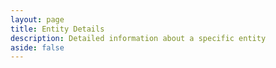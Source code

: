 ```yaml
---
layout: page
title: Entity Details
description: Detailed information about a specific entity
aside: false
---
```


<script setup>
import { useData } from 'vitepress'
const { page } = useData()
</script>

<EntityPage /> 